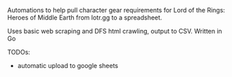 Automations to help pull character gear requirements for Lord of the Rings: Heroes of Middle Earth from lotr.gg to a spreadsheet.

Uses basic web scraping and DFS html crawling, output to CSV. Written in Go

TODOs:
- automatic upload to google sheets